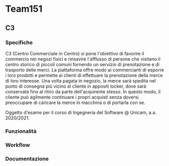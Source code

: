 # Team151
## C3
### Specifiche
C3 (Centro Commerciale in Centro) si pone l'obiettivo di favorire il commercio nei negozi fisici e rinsavire l'afflusso di persone che visitano il centro storico di piccoli comuni fornendo un servizio di prenotazione e di trasporto delle merci. La piattaforma offre modo ai commercianti di esporre i loro prodotti e permette ai clienti di effettuare la prenotazione della merce di loro interesse. Una volta pagata in negozio, la merce sarà spedita nel punto di consegna più vicino al cliente in appositi locker, dove sarà conservata fino al ritiro da parte dell'acquirente stesso. In questo modo, il cliente può agilmente continuare i propri acquisti senza doversi preoccupare di caricare la merce in macchina o di portarla con se.

Oggetto d'esame per il corso di Ingegneria del Software @ Unicam, a.a. 2020/2021. 

### Funzionalità 

### Workflow

### Documentazione

